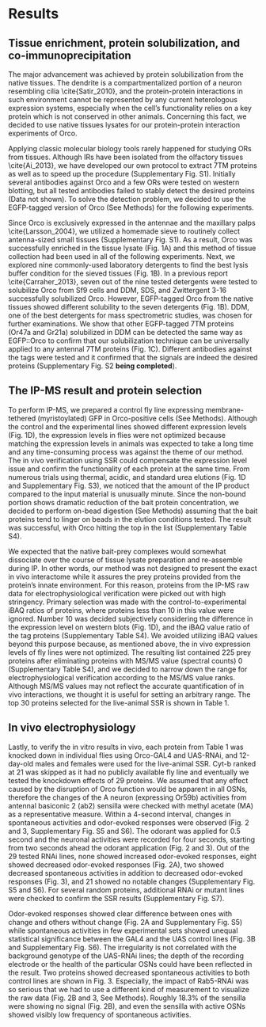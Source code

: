 # Results

## Tissue enrichment, protein solubilization, and co-immunoprecipitation
The major advancement was achieved by protein solubilization from the native tissues. The dendrite is a compartmentalized portion of a neuron resembling cilia \cite{Satir_2010}, and the protein-protein interactions in such environment cannot be represented by any current heterologous expression systems, especially when the cell’s functionality relies on a key protein which is not conserved in other animals. Concerning this fact, we decided to use native tissues lysates for our protein-protein interaction experiments of Orco.

Applying classic molecular biology tools rarely happened for studying ORs from tissues. Although IRs have been isolated from the olfactory tissues \cite{Ai_2013}, we have developed our own protocol to extract 7TM proteins as well as to speed up the procedure (Supplementary Fig. S1). Initially several antibodies against Orco and a few ORs were tested on western blotting, but all tested antibodies failed to stably detect the desired proteins (Data not shown). To solve the detection problem, we decided to use the EGFP-tagged version of Orco (See Methods) for the following experiments.

Since Orco is exclusively expressed in the antennae and the maxillary palps \cite{Larsson_2004}, we utilized a homemade sieve to routinely collect antenna-sized small tissues (Supplementary Fig. S1). As a result, Orco was successfully enriched in the tissue lysate (Fig. 1A) and this method of tissue collection had been used in all of the following experiments. Next, we explored nine commonly-used laboratory detergents to find the best lysis buffer condition for the sieved tissues (Fig. 1B). In a previous report \cite{Carraher_2013}, seven out of the nine tested detergents were tested to solubilize Orco from Sf9 cells and DDM, SDS, and Zwittergent 3-16 successfully solubilized Orco. However, EGFP-tagged Orco from the native tissues showed different solubility to the seven detergents (Fig. 1B). DDM, one of the best detergents for mass spectrometric studies, was chosen for further examinations. We show that other EGFP-tagged 7TM proteins (Or47a and Gr21a) solubilized in DDM can be detected the same way as EGFP::Orco to confirm that our solubilization technique can be universally applied to any antennal 7TM proteins (Fig. 1C). Different antibodies against the tags were tested and it confirmed that the signals are indeed the desired proteins (Supplementary Fig. S2 **being completed**).

## The IP-MS result and protein selection
To perform IP-MS, we prepared a control fly line expressing membrane-tethered (myristoylated) GFP in Orco-positive cells (See Methods). Although the control and the experimental lines showed different expression levels (Fig. 1D), the expression levels in flies were not optimized because matching the expression levels in animals was expected to take a long time and any time-consuming process was against the theme of our method. The in vivo verification using SSR could compensate the expression level issue and confirm the functionality of each protein at the same time. From numerous trials using thermal, acidic, and standard urea elutions (Fig. 1D and Supplementary Fig. S3), we noticed that the amount of the IP product compared to the input material is unusually minute. Since the non-bound portion shows dramatic reduction of the bait protein concentration, we decided to perform on-bead digestion (See Methods) assuming that the bait proteins tend to linger on beads in the elution conditions tested. The result was successful, with Orco hitting the top in the list (Supplementary Table S4).

We expected that the native bait-prey complexes would somewhat dissociate over the course of tissue lysate preparation and re-assemble during IP. In other words, our method was not designed to present the exact in vivo interactome while it assures the prey proteins provided from the protein’s innate environment. For this reason, proteins from the IP-MS raw data for electrophysiological verification were picked out with high stringency. Primary selection was made with the control-to-experimental iBAQ ratios of proteins, where proteins less than 10 in this value were ignored. Number 10 was decided subjectively considering the difference in the expression level on western blots (Fig. 1D), and the iBAQ value ratio of the tag proteins (Supplementary Table S4). We avoided utilizing iBAQ values beyond this purpose because, as mentioned above, the in vivo expression levels of fly lines were not optimized. The resulting list contained 225 prey proteins after eliminating proteins with MS/MS value (spectral counts) 0 (Supplementary Table S4), and we decided to narrow down the range for electrophysiological verification according to the MS/MS value ranks. Although MS/MS values may not reflect the accurate quantification of in vivo interactions, we thought it is useful for setting an arbitrary range. The top 30 proteins selected for the live-animal SSR is shown in Table 1.

## In vivo electrophysiology
Lastly, to verify the in vitro results in vivo, each protein from Table 1 was knocked down in individual flies using Orco-GAL4 and UAS-RNAi, and 12-day-old males and females were used for the live-animal SSR. Cyt-b ranked at 21 was skipped as it had no publicly available fly line and eventually we tested the knockdown effects of 29 proteins. We assumed that any effect caused by the disruption of Orco function would be apparent in all OSNs, therefore the changes of the A neuron (expressing Or59b) activities from antennal basiconic 2 (ab2) sensilla were checked with methyl acetate (MA) as a representative measure. Within a 4-second interval, changes in spontaneous activities and odor-evoked responses were observed (Fig. 2 and 3, Supplementary Fig. S5 and S6). The odorant was applied for 0.5 second and the neuronal activities were recorded for four seconds, starting from two seconds ahead the odorant application (Fig. 2 and 3). Out of the 29 tested RNAi lines, none showed increased odor-evoked responses, eight showed decreased odor-evoked responses (Fig. 2A), two showed decreased spontaneous activities in addition to decreased odor-evoked responses (Fig. 3), and 21 showed no notable changes (Supplementary Fig. S5 and S6). For several random proteins, additional RNAi or mutant lines were checked to confirm the SSR results (Supplementary Fig. S7).

Odor-evoked responses showed clear difference between ones with change and others without change (Fig. 2A and Supplementary Fig. S5) while spontaneous activities in few experimental sets showed unequal statistical significance between the GAL4 and the UAS control lines (Fig. 3B and Supplementary Fig. S6). The irregularity is not correlated with the background genotype of the UAS-RNAi lines; the depth of the recording electrode or the health of the particular OSNs could have been reflected in the result. Two proteins showed decreased spontaneous activities to both control lines are shown in Fig. 3. Especially, the impact of Rab5-RNAi was so serious that we had to use a different kind of measurement to visualize the raw data (Fig. 2B and 3, See Methods). Roughly 18.3% of the sensilla were showing no signal (Fig. 2B), and even the sensilla with active OSNs showed visibly low frequency of spontaneous activities.